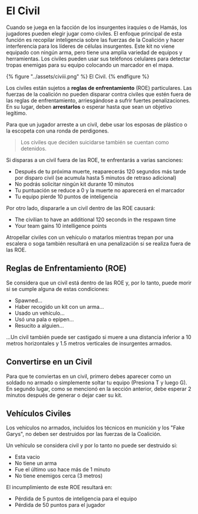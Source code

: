 # El Civil

Cuando se juega en la facción de los insurgentes iraquíes o de Hamás, los jugadores pueden elegir jugar como civiles. El enfoque principal de esta función es recopilar inteligencia sobre las fuerzas de la Coalición y hacer interferencia para los líderes de células insurgentes. Este kit no viene equipado con ningún arma, pero tiene una amplia variedad de equipos y herramientas. Los civiles pueden usar sus teléfonos celulares para detectar tropas enemigas para su equipo colocando un marcador en el mapa.

{% figure "../assets/civiii.png" %}
El Civil.
{% endfigure %}

Los civiles están sujetos a **reglas de enfrentamiento** (ROE) particulares. Las fuerzas de la coalición no pueden disparar contra civiles que estén fuera de las reglas de enfrentamiento, arriesgándose a sufrir fuertes penalizaciones. En su lugar, deben **arrestarlos** o esperar hasta que sean un objetivo legítimo.

Para que un jugador arreste a un civil, debe usar los esposas de plástico o la escopeta con una ronda de perdigones.

> Los civiles que deciden suicidarse también se cuentan como detenidos.

Si disparas a un civil fuera de las ROE, te enfrentarás a varias sanciones:

* Después de tu próxima muerte, reaparecerás 120 segundos más tarde por disparo civil (se acumula hasta 5 minutos de retraso adicional)
* No podrás solicitar ningún kit durante 10 minutos
* Tu puntuación se reduce a 0 y la muerte no aparecerá en el marcador
* Tu equipo pierde 10 puntos de inteligencia

Por otro lado, dispararle a un civil dentro de las ROE causará:

* The civilian to have an additional 120 seconds in the respawn time
* Your team gains 10 intelligence points

Atropellar civiles con un vehículo o matarlos mientras trepan por una escalera o soga también resultará en una penalización si se realiza fuera de las ROE. 

## Reglas de Enfrentamiento (ROE)

Se considera que un civil está dentro de las ROE y, por lo tanto, puede morir si se cumple alguna de estas condiciones:

* Spawned...
* Haber recogido un kit con un arma...
* Usado un vehículo...
* Usó una pala o epipen...
* Resucito a alguien...

...Un civil también puede ser castigado si muere a una distancia inferior a 10 metros horizontales y 1.5 metros verticales de insurgentes armados. 

## Convertirse en un Civil

Para que te conviertas en un civil, primero debes aparecer como un soldado no armado o simplemente soltar tu equipo (Presiona T y luego G). En segundo lugar, como se mencionó en la sección anterior, debe esperar 2 minutos después de generar o dejar caer su kit.

## Vehículos Civiles

Los vehículos no armados, incluidos los técnicos en munición y los "Fake Garys", no deben ser destruidos por las fuerzas de la Coalición.

Un vehículo se considera civil y por lo tanto no puede ser destruido si:

* Esta vacio
* No tiene un arma
* Fue el último uso hace más de 1 minuto
* No tiene enemigos cerca (3 metros)

El incumplimiento de este ROE resultará en:

* Pérdida de 5 puntos de inteligencia para el equipo
* Pérdida de 50 puntos para el jugador


